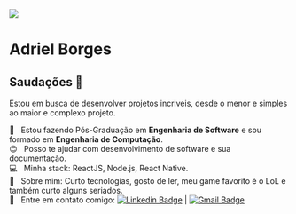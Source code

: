 <img width="auto" src="https://github.com/tgmarinho/tgmarinho/blob/master/banner.png">

# Adriel Borges

## Saudações 👋
Estou em busca de desenvolver projetos incriveis, desde o menor e simples ao maior e complexo projeto.

 :rocket:  &nbsp; Estou fazendo Pós-Graduação em **Engenharia de Software** e sou formado em **Engenharia de Computação**.
 <br/> :blush: &nbsp; Posso te ajudar com desenvolvimento de software e sua documentação.
 <br/> :computer: &nbsp; Minha stack: ReactJS, Node.js, React Native.
 <br/> 💬  &nbsp; Sobre mim: Curto tecnologias, gosto de ler, meu game favorito é o LoL e também curto alguns seriados.
 <br/> :email: &nbsp; Entre em contato comigo: [![Linkedin Badge](https://img.shields.io/badge/-adrielborgesti-blue?style=flat-square&logo=Linkedin&logoColor=white&link=https://www.linkedin.com/in/adriel-borgesti/)](https://www.linkedin.com/in/adriel-borgesti/) 
| 
[![Gmail Badge](https://img.shields.io/badge/-adrieluca@gmail.com-c14438?style=flat-square&logo=Gmail&logoColor=white&link=mailto:adrieluca@gmail.com)](mailto:adrieluca@gmail.com)
